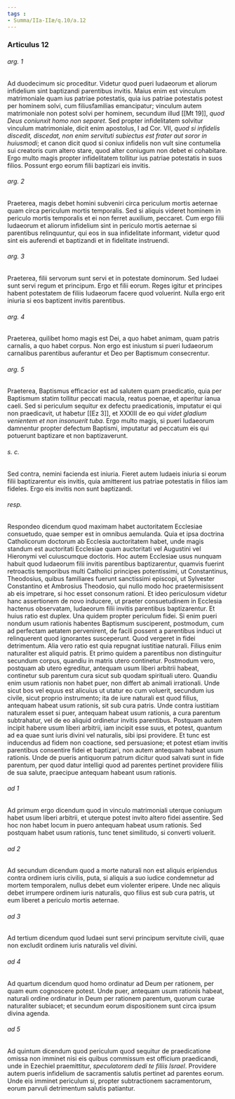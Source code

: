 ```yaml
---
tags : 
- Summa/IIa-IIæ/q.10/a.12
---
```


### Articulus 12

###### arg. 1
Ad duodecimum sic proceditur. Videtur quod pueri Iudaeorum et aliorum infidelium sint baptizandi parentibus invitis. Maius enim est vinculum matrimoniale quam ius patriae potestatis, quia ius patriae potestatis potest per hominem solvi, cum filiusfamilias emancipatur; vinculum autem matrimoniale non potest solvi per hominem, secundum illud [[Mt 19]], *quod Deus coniunxit homo non separet*. Sed propter infidelitatem solvitur vinculum matrimoniale, dicit enim apostolus, I ad Cor. VII, *quod si infidelis discedit, discedat, non enim servituti subiectus est frater aut soror in huiusmodi*; et canon dicit quod si coniux infidelis non vult sine contumelia sui creatoris cum altero stare, quod alter coniugum non debet ei cohabitare. Ergo multo magis propter infidelitatem tollitur ius patriae potestatis in suos filios. Possunt ergo eorum filii baptizari eis invitis.

###### arg. 2
Praeterea, magis debet homini subveniri circa periculum mortis aeternae quam circa periculum mortis temporalis. Sed si aliquis videret hominem in periculo mortis temporalis et ei non ferret auxilium, peccaret. Cum ergo filii Iudaeorum et aliorum infidelium sint in periculo mortis aeternae si parentibus relinquuntur, qui eos in sua infidelitate informant, videtur quod sint eis auferendi et baptizandi et in fidelitate instruendi.

###### arg. 3
Praeterea, filii servorum sunt servi et in potestate dominorum. Sed Iudaei sunt servi regum et principum. Ergo et filii eorum. Reges igitur et principes habent potestatem de filiis Iudaeorum facere quod voluerint. Nulla ergo erit iniuria si eos baptizent invitis parentibus.

###### arg. 4
Praeterea, quilibet homo magis est Dei, a quo habet animam, quam patris carnalis, a quo habet corpus. Non ergo est iniustum si pueri Iudaeorum carnalibus parentibus auferantur et Deo per Baptismum consecrentur.

###### arg. 5
Praeterea, Baptismus efficacior est ad salutem quam praedicatio, quia per Baptismum statim tollitur peccati macula, reatus poenae, et aperitur ianua caeli. Sed si periculum sequitur ex defectu praedicationis, imputatur ei qui non praedicavit, ut habetur [[Ez 3]], et XXXIII de eo qui *videt gladium venientem et non insonuerit tuba*. Ergo multo magis, si pueri Iudaeorum damnentur propter defectum Baptismi, imputatur ad peccatum eis qui potuerunt baptizare et non baptizaverunt.

###### s. c.
Sed contra, nemini facienda est iniuria. Fieret autem Iudaeis iniuria si eorum filii baptizarentur eis invitis, quia amitterent ius patriae potestatis in filios iam fideles. Ergo eis invitis non sunt baptizandi.

###### resp.
Respondeo dicendum quod maximam habet auctoritatem Ecclesiae consuetudo, quae semper est in omnibus aemulanda. Quia et ipsa doctrina Catholicorum doctorum ab Ecclesia auctoritatem habet, unde magis standum est auctoritati Ecclesiae quam auctoritati vel Augustini vel Hieronymi vel cuiuscumque doctoris. Hoc autem Ecclesiae usus nunquam habuit quod Iudaeorum filii invitis parentibus baptizarentur, quamvis fuerint retroactis temporibus multi Catholici principes potentissimi, ut Constantinus, Theodosius, quibus familiares fuerunt sanctissimi episcopi, ut Sylvester Constantino et Ambrosius Theodosio, qui nullo modo hoc praetermisissent ab eis impetrare, si hoc esset consonum rationi. Et ideo periculosum videtur hanc assertionem de novo inducere, ut praeter consuetudinem in Ecclesia hactenus observatam, Iudaeorum filii invitis parentibus baptizarentur. Et huius ratio est duplex. Una quidem propter periculum fidei. Si enim pueri nondum usum rationis habentes Baptismum susciperent, postmodum, cum ad perfectam aetatem pervenirent, de facili possent a parentibus induci ut relinquerent quod ignorantes susceperunt. Quod vergeret in fidei detrimentum. Alia vero ratio est quia repugnat iustitiae naturali. Filius enim naturaliter est aliquid patris. Et primo quidem a parentibus non distinguitur secundum corpus, quandiu in matris utero continetur. Postmodum vero, postquam ab utero egreditur, antequam usum liberi arbitrii habeat, continetur sub parentum cura sicut sub quodam spirituali utero. Quandiu enim usum rationis non habet puer, non differt ab animali irrationali. Unde sicut bos vel equus est alicuius ut utatur eo cum voluerit, secundum ius civile, sicut proprio instrumento; ita de iure naturali est quod filius, antequam habeat usum rationis, sit sub cura patris. Unde contra iustitiam naturalem esset si puer, antequam habeat usum rationis, a cura parentum subtrahatur, vel de eo aliquid ordinetur invitis parentibus. Postquam autem incipit habere usum liberi arbitrii, iam incipit esse suus, et potest, quantum ad ea quae sunt iuris divini vel naturalis, sibi ipsi providere. Et tunc est inducendus ad fidem non coactione, sed persuasione; et potest etiam invitis parentibus consentire fidei et baptizari, non autem antequam habeat usum rationis. Unde de pueris antiquorum patrum dicitur quod salvati sunt in fide parentum, per quod datur intelligi quod ad parentes pertinet providere filiis de sua salute, praecipue antequam habeant usum rationis.

###### ad 1
Ad primum ergo dicendum quod in vinculo matrimoniali uterque coniugum habet usum liberi arbitrii, et uterque potest invito altero fidei assentire. Sed hoc non habet locum in puero antequam habeat usum rationis. Sed postquam habet usum rationis, tunc tenet similitudo, si converti voluerit.

###### ad 2
Ad secundum dicendum quod a morte naturali non est aliquis eripiendus contra ordinem iuris civilis, puta, si aliquis a suo iudice condemnetur ad mortem temporalem, nullus debet eum violenter eripere. Unde nec aliquis debet irrumpere ordinem iuris naturalis, quo filius est sub cura patris, ut eum liberet a periculo mortis aeternae.

###### ad 3
Ad tertium dicendum quod Iudaei sunt servi principum servitute civili, quae non excludit ordinem iuris naturalis vel divini.

###### ad 4
Ad quartum dicendum quod homo ordinatur ad Deum per rationem, per quam eum cognoscere potest. Unde puer, antequam usum rationis habeat, naturali ordine ordinatur in Deum per rationem parentum, quorum curae naturaliter subiacet; et secundum eorum dispositionem sunt circa ipsum divina agenda.

###### ad 5
Ad quintum dicendum quod periculum quod sequitur de praedicatione omissa non imminet nisi eis quibus commissum est officium praedicandi, unde in Ezechiel praemittitur, *speculatorem dedi te filiis Israel*. Providere autem pueris infidelium de sacramentis salutis pertinet ad parentes eorum. Unde eis imminet periculum si, propter subtractionem sacramentorum, eorum parvuli detrimentum salutis patiantur.

